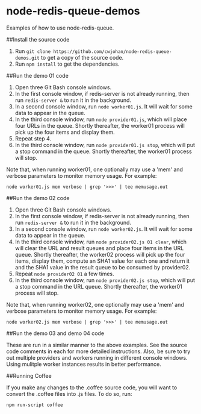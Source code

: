 node-redis-queue-demos
======================

Examples of how to use node-redis-queue.

##Install the source code

1. Run `git clone https://github.com/cwjohan/node-redis-queue-demos.git` to get a copy of the source code.
2. Run `npm install` to get the dependencies.

##Run the demo 01 code

1. Open three Git Bash console windows.
2. In the first console window, if redis-server is not already running, then run `redis-server &` to run it
in the background.
3. In a second console window, run `node worker01.js`. It will wait for some data to appear in the queue.
4. In the third console window, run `node provider01.js`, which will place four URLs in the queue. Shortly
   thereafter, the worker01 process will pick up the four items and display them.
5. Repeat step 4.
6. In the third console window, run `node provider01.js stop`, which will put a stop command in the queue. Shortly
   thereafter, the worker01 process will stop.

Note that, when running worker01, one optionally may use a 'mem' and verbose parameters to monitor memory usage.
For example:

`node worker01.js mem verbose | grep '>>>' | tee memusage.out`

##Run the demo 02 code

1. Open three Git Bash console windows.
2. In the first console window, if redis-server is not already running, then run `redis-server &` to run it
in the background.
3. In a second console window, run `node worker02.js`. It will wait for some data to appear in the queue.
4. In the third console window, run `node provider02.js 01 clear`, which will clear the URL and result queues and
place four items in the URL queue. Shortly thereafter, the worker02 process will pick up the four items, display them,
compute an SHA1 value for each one and return it and the SHA1 value in the result queue to be consumed by provider02.
5. Repeat `node provider02 01` a few times.
6. In the third console window, run `node provider02.js stop`, which will put a stop command in the URL queue. Shortly
   thereafter, the worker01 process will stop.

Note that, when running worker02, one optionally may use a 'mem' and verbose parameters to monitor memory usage.
For example:

`node worker02.js mem verbose | grep '>>>' | tee memusage.out`

##Run the demo 03 and demo 04 code

These are run in a similar manner to the above examples. See the source code comments in each for more detailed
instructions. Also, be sure to try out multiple providers and workers running in different console windows.
Using mulitple worker instances results in better performance.

##Running Coffee

If you make any changes to the .coffee source code, you will want to
convert the .coffee files into .js files. To do so, run:
```
npm run-script coffee
```
